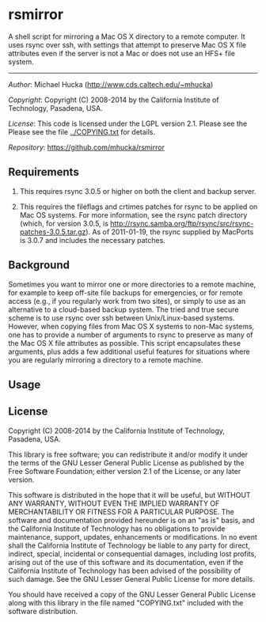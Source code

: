 rsmirror
========

A shell script for mirroring a Mac OS X directory to a remote computer.  It uses rsync over ssh, with settings that attempt to preserve Mac OS X file attributes even if the server is not a Mac or does not use an HFS+ file system.

----
*Author*: Michael Hucka (http://www.cds.caltech.edu/~mhucka)

*Copyright*: Copyright (C) 2008-2014 by the California Institute of Technology, Pasadena, USA.

*License*: This code is licensed under the LGPL version 2.1.  Please see the Please see the file [../COPYING.txt](https://raw.github.com/mhucka/rsmirror/master/COPYING.txt) for details.

*Repository*: https://github.com/mhucka/rsmirror


Requirements
------------

1. This requires rsync 3.0.5 or higher on both the client and backup server.

2. This requires the fileflags and crtimes patches for rsync to be applied on Mac OS systems.  For more information, see the rsync patch directory (which, for version 3.0.5, is http://rsync.samba.org/ftp/rsync/src/rsync-patches-3.0.5.tar.gz).  As of 2011-01-19, the rsync supplied by MacPorts is 3.0.7 and includes the necessary patches.


Background
----------

Sometimes you want to mirror one or more directories to a remote machine, for example to keep off-site file backups for emergencies, or for remote access (e.g., if you regularly work from two sites), or simply to use as an alternative to a cloud-based backup system.  The tried and true secure scheme is to use rsync over ssh between Unix/Linux-based systems.  However, when copying files from Mac OS X systems to non-Mac systems, one has to provide a number of arguments to rsync to preserve as many of the Mac OS X file attributes as possible.  This script encapsulates these arguments, plus adds a few additional useful features for situations where you are regularly mirroring a directory to a remote machine.


Usage
-----


License
-------

Copyright (C) 2008-2014 by the California Institute of Technology, Pasadena, USA.

This library is free software; you can redistribute it and/or modify it under the terms of the GNU Lesser General Public License as published by the Free Software Foundation; either version 2.1 of the License, or any later version.

This software is distributed in the hope that it will be useful, but WITHOUT ANY WARRANTY, WITHOUT EVEN THE IMPLIED WARRANTY OF MERCHANTABILITY OR FITNESS FOR A PARTICULAR PURPOSE.  The software and documentation provided hereunder is on an "as is" basis, and the California Institute of Technology has no obligations to provide maintenance, support, updates, enhancements or modifications.  In no event shall the California Institute of Technology be liable to any party for direct, indirect, special, incidental or consequential damages, including lost profits, arising out of the use of this software and its documentation, even if the California Institute of Technology has been advised of the possibility of such damage.  See the GNU Lesser General Public License for more details.

You should have received a copy of the GNU Lesser General Public License along with this library in the file named "COPYING.txt" included with the software distribution.

